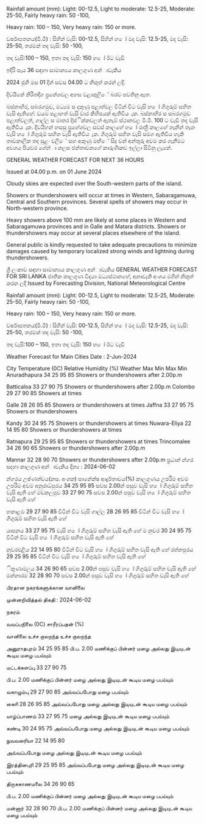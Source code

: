 Rainfall amount (mm): Light: 00-12.5, Light to moderate: 12.5-25, Moderate: 25-50, Fairly heavy rain: 50 -100,

Heavy rain: 100 – 150, Very heavy rain: 150 or more.

වර්ෂාපතනය(මි.මී) : සිහින් වැසි: 00-12.5, සිහින් හ ෝ මද වැසි: 12.5-25, මද වැසි: 25-50, තරමක් තද වැසි: 50 -100,

තද වැසි:100 – 150, ඉතා තද වැසි: 150 හ ෝ ඊට වැඩි

ඉදිරි පැය 36 සඳහා සාමාන්‍යය කාලගුණ අන්‍ාවැකිය

2024 ජුනි මස 01 දින්‍ සවස 04.00 ට නිකුත් කරන්‍ ලදි.

දිවයිනේ නිරිතදිග ප්‍රනේශවල අහස වළාකුලිේ බරව පවතිනු ඇත.

බස්නාහිර, සබරගමුව, මධ්‍යම ස දකුණු පළාත්වල විටින් විට වැසි හ ෝ ගිගුරුම් සහිත වැසි ඇතිහේ. වයඹ පළාහත් වැසි වාර කිහිපයක් ඇතිවිය ැක. බස්නාහිර ස සබරගමුව පළාත්වලත්, ගාල්ල ස මාතර දිස්ික්කවලත් ඇතැම් ස්ථානවල මි.මී. 100 ට වැඩි තද වැසි ඇතිවිය ැක. දිවයිහන් හසසු ප්‍රහේශවල සවස් කාලහේ හ ෝ රාත්‍රී කාලහේ තැනින් තැන වැසි හ ෝ ගිගුරුම් සහිත වැසි ඇතිවිය ැක. ගිගුරුම් සහිත වැසි සමග ඇතිවිය හැකි තාවකාලික තද සුළං වලිේ සහ අකුණු මඟිේ සිදු වන්‍ අන්‍තුරු අවම කර ගැනීමට අවශය පියවර ගේන්‍ා නලස ජන්‍තාවනගේ කාරුණිකව ඉල්ලා සිටිනු ලැනේ.

GENERAL WEATHER FORECAST FOR NEXT 36 HOURS

Issued at 04.00 p.m. on 01 June 2024

Cloudy skies are expected over the South-western parts of the island.

Showers or thundershowers will occur at times in Western, Sabaragamuwa, Central and Southern provinces. Several spells of showers may occur in North-western province.

Heavy showers above 100 mm are likely at some places in Western and Sabaragamuwa provinces and in Galle and Matara districts. Showers or thundershowers may occur at several places elsewhere of the island.

General public is kindly requested to take adequate precautions to minimize damages caused by temporary localized strong winds and lightning during thundershowers.

ශ්‍රී ලංකාව සඳහා සාමාන්‍යය කාලගුණ අන්‍ාවැකිය GENERAL WEATHER FORECAST FOR SRI LANKA ජාතික කාලගුණ විදයා මධ්‍යස්ථානහේ, අනාවැකි අංශය මගින් නිකුත් කරන ලදි Issued by Forecasting Division, National Meteorological Centre

Rainfall amount (mm): Light: 00-12.5, Light to moderate: 12.5-25, Moderate: 25-50, Fairly heavy rain: 50 -100,

Heavy rain: 100 – 150, Very heavy rain: 150 or more.

වර්ෂාපතනය(මි.මී) : සිහින් වැසි: 00-12.5, සිහින් හ ෝ මද වැසි: 12.5-25, මද වැසි: 25-50, තරමක් තද වැසි: 50 -100,

තද වැසි:100 – 150, ඉතා තද වැසි: 150 හ ෝ ඊට වැඩි

Weather Forecast for Main Cities Date : 2-Jun-2024

City Temperature (0C) Relative Humidity (%) Weather Max Min Max Min Anuradhapura 34 25 95 85 Showers or thundershowers after 2.00p.m

Batticaloa 33 27 90 75 Showers or thundershowers after 2.00p.m Colombo 29 27 90 85 Showers at times

Galle 28 26 95 85 Showers or thundershowers at times Jaffna 33 27 95 75 Showers or thundershowers

Kandy 30 24 95 75 Showers or thundershowers at times Nuwara-Eliya 22 14 95 80 Showers or thundershowers at times

Ratnapura 29 25 95 85 Showers or thundershowers at times Trincomalee 34 26 90 65 Showers or thundershowers after 2.00p.m

Mannar 32 28 90 70 Showers or thundershowers after 2.00p.m ප්‍රධාන්‍ න්‍ගර සදහා කාලගුණ අන්‍ාවැකිය දින්‍ය : 2024-06-02

න්‍ගරය උෂ්ණත්වය(නස. අංශක) සානේක්ෂ ආර්ද්‍රතාවය(%) කාලගුණය උපරිම අවම උපරිම අවම අනුරාධ්‍පුරය 34 25 95 85 සවස 2.00න් පසුව වැසි හ ෝ ගිගුරුම් සහිත වැසි ඇති හේ මඩකලපුව 33 27 90 75 සවස 2.00න් පසුව වැසි හ ෝ ගිගුරුම් සහිත වැසි ඇති හේ

හකාළඹ 29 27 90 85 විටින් විට වැසි ගාල්ල 28 26 95 85 විටින් විට වැසි හ ෝ ගිගුරුම් සහිත වැසි ඇති හේ

යාපනය 33 27 95 75 වැසි හ ෝ ගිගුරුම් සහිත වැසි ඇති හේ ම නුවර 30 24 95 75 විටින් විට වැසි හ ෝ ගිගුරුම් සහිත වැසි ඇති හේ

නුවරඑළිය 22 14 95 80 විටින් විට වැසි හ ෝ ගිගුරුම් සහිත වැසි ඇති හේ රත්නපුරය 29 25 95 85 විටින් විට වැසි හ ෝ ගිගුරුම් සහිත වැසි ඇති හේ

ිකුණාමලය 34 26 90 65 සවස 2.00න් පසුව වැසි හ ෝ ගිගුරුම් සහිත වැසි ඇති හේ මන්නාරම 32 28 90 70 සවස 2.00න් පසුව වැසි හ ෝ ගිගුරුම් සහිත වැසි ඇති හේ

பிரதான நகரங்களுக்கான வானிலை

முன்னறிவித்தல் திகதி : 2024-06-02

நகரம்

வவப்பநிலை (0C) சாரீரப்பதன் (%)

வானிலை உச்ச குலறந்த உச்ச குலறந்த

அனுராதபுரம் 34 25 95 85 பி.ப. 2.00 மணிக்குப் பின்னர் மழை அல்லது இடியுடன் கூடிய மழை பபய்யும்

மட்டக்களப்பு 33 27 90 75

பி.ப. 2.00 மணிக்குப் பின்னர் மழை அல்லது இடியுடன் கூடிய மழை பபய்யும்

வகாழும்பு 29 27 90 85 அவ்வப்பபோது மழை பபய்யும்

காைி 28 26 95 85 அவ்வப்பபோது மழை அல்லது இடியுடன் கூடிய மழை பபய்யும்

யாழ்ப்பாணம் 33 27 95 75 மழை அல்லது இடியுடன் கூடிய மழை பபய்யும்

கண்டி 30 24 95 75 அவ்வப்பபோது மழை அல்லது இடியுடன் கூடிய மழை பபய்யும்

நுவவரைியா 22 14 95 80

அவ்வப்பபோது மழை அல்லது இடியுடன் கூடிய மழை பபய்யும்

இரத்தினபுரி 29 25 95 85 அவ்வப்பபோது மழை அல்லது இடியுடன் கூடிய மழை பபய்யும்

திருககாணமலை 34 26 90 65

பி.ப. 2.00 மணிக்குப் பின்னர் மழை அல்லது இடியுடன் கூடிய மழை பபய்யும்

மன்னார் 32 28 90 70 பி.ப. 2.00 மணிக்குப் பின்னர் மழை அல்லது இடியுடன் கூடிய மழை பபய்யும்